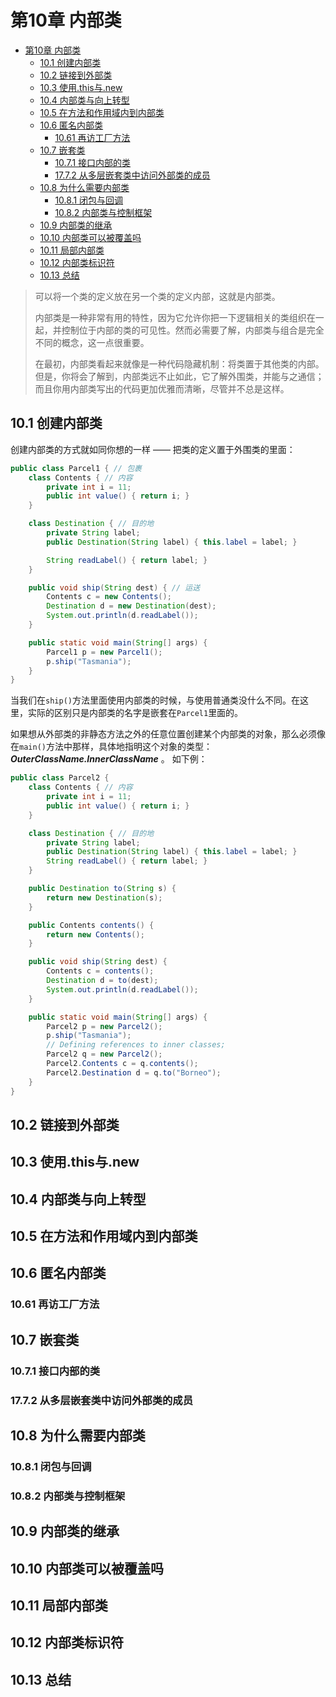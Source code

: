 # 第10章 内部类

- [第10章 内部类](#第10章-内部类)
  - [10.1 创建内部类](#101-创建内部类)
  - [10.2 链接到外部类](#102-链接到外部类)
  - [10.3 使用.this与.new](#103-使用this与new)
  - [10.4 内部类与向上转型](#104-内部类与向上转型)
  - [10.5 在方法和作用域内到内部类](#105-在方法和作用域内到内部类)
  - [10.6 匿名内部类](#106-匿名内部类)
    - [10.61 再访工厂方法](#1061-再访工厂方法)
  - [10.7 嵌套类](#107-嵌套类)
    - [10.7.1 接口内部的类](#1071-接口内部的类)
    - [17.7.2 从多层嵌套类中访问外部类的成员](#1772-从多层嵌套类中访问外部类的成员)
  - [10.8 为什么需要内部类](#108-为什么需要内部类)
    - [10.8.1 闭包与回调](#1081-闭包与回调)
    - [10.8.2 内部类与控制框架](#1082-内部类与控制框架)
  - [10.9 内部类的继承](#109-内部类的继承)
  - [10.10 内部类可以被覆盖吗](#1010-内部类可以被覆盖吗)
  - [10.11 局部内部类](#1011-局部内部类)
  - [10.12 内部类标识符](#1012-内部类标识符)
  - [10.13 总结](#1013-总结)

> 可以将一个类的定义放在另一个类的定义内部，这就是内部类。
>
> 内部类是一种非常有用的特性，因为它允许你把一下逻辑相关的类组织在一起，并控制位于内部的类的可见性。然而必需要了解，内部类与组合是完全不同的概念，这一点很重要。
> 
> 在最初，内部类看起来就像是一种代码隐藏机制：将类置于其他类的内部。但是，你将会了解到，内部类远不止如此，它了解外围类，并能与之通信；而且你用内部类写出的代码更加优雅而清晰，尽管并不总是这样。

## 10.1 创建内部类

创建内部类的方式就如同你想的一样 —— 把类的定义置于外围类的里面：

``` java
public class Parcel1 { // 包裹
    class Contents { // 内容
        private int i = 11;
        public int value() { return i; }
    }

    class Destination { // 目的地
        private String label;
        public Destination(String label) { this.label = label; }

        String readLabel() { return label; }
    }

    public void ship(String dest) { // 运送
        Contents c = new Contents();
        Destination d = new Destination(dest);
        System.out.println(d.readLabel());
    }

    public static void main(String[] args) {
        Parcel1 p = new Parcel1();
        p.ship("Tasmania");
    }
}
```

当我们在`ship()`方法里面使用内部类的时候，与使用普通类没什么不同。在这里，实际的区别只是内部类的名字是嵌套在`Parcel1`里面的。

如果想从外部类的非静态方法之外的任意位置创建某个内部类的对象，那么必须像在`main()`方法中那样，具体地指明这个对象的类型：***OuterClassName.InnerClassName*** 。 如下例：

``` java
public class Parcel2 {
    class Contents { // 内容
        private int i = 11;
        public int value() { return i; }
    }

    class Destination { // 目的地
        private String label;
        public Destination(String label) { this.label = label; }
        String readLabel() { return label; }
    }

    public Destination to(String s) {
        return new Destination(s);
    }

    public Contents contents() {
        return new Contents();
    }

    public void ship(String dest) {
        Contents c = contents();
        Destination d = to(dest);
        System.out.println(d.readLabel());
    }

    public static void main(String[] args) {
        Parcel2 p = new Parcel2();
        p.ship("Tasmania");
        // Defining references to inner classes;
        Parcel2 q = new Parcel2();
        Parcel2.Contents c = q.contents();
        Parcel2.Destination d = q.to("Borneo");
    }
}
```

## 10.2 链接到外部类

## 10.3 使用.this与.new

## 10.4 内部类与向上转型

## 10.5 在方法和作用域内到内部类

## 10.6 匿名内部类

### 10.61 再访工厂方法

## 10.7 嵌套类

### 10.7.1 接口内部的类

### 17.7.2 从多层嵌套类中访问外部类的成员

## 10.8 为什么需要内部类

### 10.8.1 闭包与回调

### 10.8.2 内部类与控制框架

## 10.9 内部类的继承

## 10.10 内部类可以被覆盖吗

## 10.11 局部内部类

## 10.12 内部类标识符

## 10.13 总结
